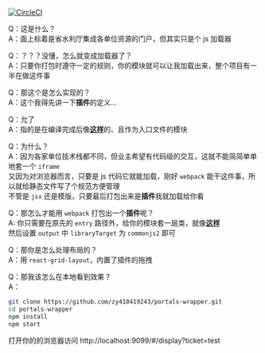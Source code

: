 [![CircleCI](https://circleci.com/gh/zy410419243/portals-wrapper.svg?style=svg&circle-token=404c6203d8a6b711aedd2044f065c04e51113583)](https://circleci.com/gh/zy410419243/portals-wrapper)

Q：这是什么？  
A：面上标着是省水利厅集成各单位资源的门户，但其实只是个 js 加载器

Q：？？？没懂，怎么就变成加载器了？  
A：只要你打包时遵守一定的规则，你的模块就可以让我加载出来，整个项目有一半在做这件事

Q：那这个是怎么实现的？  
A：这个我得先讲一下**插件**的定义...

Q：允了  
A：指的是在编译完成后像[**这样**](./docs/plugins/demo-compile.js)的、且作为入口文件的模块

Q：为什么？  
A：因为各家单位技术栈都不同，但业主希望有代码级的交互，这就不能简简单单地套一个 `iframe`  
又因为对浏览器而言，只要是 js 代码它就能加载，刚好 `webpack` 能干这件事，所以就给静态文件写了个规范方便管理  
不管是 `jsx` 还是模版，只要最后打包出来是**插件**我就加载给你看

Q：那怎么才能用 `webpack` 打包出一个**插件**呢？  
A: 你只需要在原先的 `entry` 路径外，给你的模块套一层类，就像[**这样**](./docs/plugins/demo.js)  
然后设置 `output` 中 `libraryTarget` 为 `commonjs2` 即可

Q：那你是怎么处理布局的？  
A：用 `react-grid-layout`，内置了插件的拖拽

Q：那我该怎么在本地看到效果？  
A：

```bash
git clone https://github.com/zy410419243/portals-wrapper.git
cd portals-wrapper
npm install
npm start
```

打开你的的浏览器访问 http://localhost:9099/#/display?ticket=test
